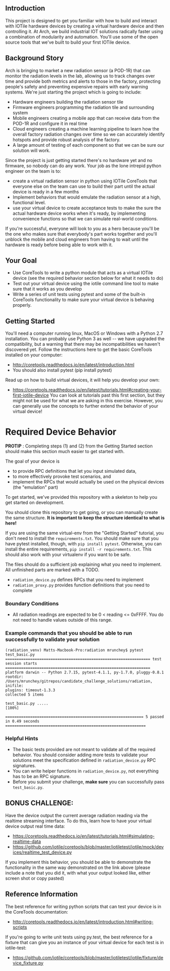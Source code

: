 ## Introduction
This project is designed to get you familiar with how to build and interact with IOTile hardware devices by creating a virtual hardware device and then controlling it. At Arch, we build industrial IOT solutions radically faster using a combination of modularity and automation. You'll use some of the open source tools that we've built to build your first IOTile device.


## Background Story
Arch is bringing to market a new radiation sensor (a POD-1R) that can monitor the radiation levels in the lab, allowing us to track changes over time and provide both metrics and alerts to those in the factory, protecting people's safety and preventing expensive repairs with early warning systems.
We're just starting the project which is going to include:

- Hardware engineers building the radiation sensor tile
- Firmware engineers programming the radiation tile and surrounding system
- Mobile engineers creating a mobile app that can receive data from the POD-1R and configure it in real time
- Cloud engineers creating a machine learning pipeline to learn how the overall factory radiation changes over time so we can accurately identify hotspots and provide robust analysis of the factory.
- A large amount of testing of each component so that we can be sure our solution will work.

Since the project is just getting started there's no hardware yet and no firmware, so nobody can do any work. Your job as the lone intrepid python engineer on the team is to:

- create a virtual radiation sensor in python using IOTile CoreTools that everyone else on the team can use to build their part until the actual device is ready in a few months
- Implement behaviors that would emulate the radiation sensor at a high, functional level.
- use your virtual device to create acceptance tests to make the sure the actual hardware device works when it's ready, by implementing convenience functions so that we can simulate real-world conditions.

If you're successful, everyone will look to you as a hero because you'll be the one who makes sure that everybody's part works together and you'll unblock the mobile and cloud engineers from having to wait until the hardware is ready before being able to work with it.

## Your Goal
- Use CoreTools to write a python module that acts as a virtual IOTile device (see the required behavior section below for what it needs to do)
- Test out your virtual device using the iotile command line tool to make sure that it works as you develop
- Write a series of unit tests using pytest and some of the built-in CoreTools functionality to make sure your virtual device is behaving properly.

## Getting Started
You'll need a computer running linux, MacOS or Windows with a Python 2.7 installation. You can probably use Python 3 as well -- we have upgraded the compatibility, but a warning that there may be incompatibilities we haven't discovered yet.
Follow the instructions here to get the basic CoreTools installed on your computer:
- http://coretools.readthedocs.io/en/latest/introduction.html
- You should also install pytest (pip install pytest)

Read up on how to build virtual devices, it will help you develop your own:
- https://coretools.readthedocs.io/en/latest/tutorials.html#creating-your-first-iotile-device
You can look at tutorials past this first section, but they might not be used for what we are asking in this exercise. However, you can generally use the concepts to further extend the behavior of your virtual device!

# Required Device Behavior
**PROTIP** : Completing steps (1) and (2) from the Getting Started section should make this section much easier to get started with.

The goal of your device is 
- to provide RPC definitions that let you input simulated data, 
- to more effectively provoke test scenarios, and 
- implement the RPCs that would actually be used on the physical devices (the "emulation" part)

To get started, we've provided this repository with a skeleton to help you get started on development.

You should clone this repository to get going, or you can manually create the same structure. **It is important to keep the structure identical to what is here!**

If you are using the same virtual-env from the "Getting Started" tutorial, you don't need to install the `requirements.txt`. You should make sure that you have pytest installed, though, with `pip install pytest`. Otherwise, you can install the entire requirements, `pip install -r requirements.txt`. This should also work with your virtualenv if you want to be safe.

The files should do a sufficient job explaining what you need to implement. All unfinished parts are marked with a TODO.
- `radiation_device.py` defines RPCs that you need to implement
- `radiation_proxy.py` provides function definitions that you need to complete

### Boundary Conditions
- All radiation readings are expected to be 0 < reading <= 0xFFFF. You do not need to handle values outside of this range.


### Example commands that you should be able to run successfully to validate your solution
```
(radiation_venv) Matts-Macbook-Pro:radiation mrunchey$ pytest test_basic.py 
================================================================ test session starts ================================================================
platform darwin -- Python 2.7.15, pytest-4.1.1, py-1.7.0, pluggy-0.8.1
rootdir: /Users/mrunchey/gitrepos/candidate_challenge_solutions/radiation, inifile:
plugins: timeout-1.3.3
collected 5 items                                                                                                                                   

test_basic.py .....                                                                                                                           [100%]

============================================================= 5 passed in 0.49 seconds ==============================================================
```

### Helpful Hints
- The basic tests provided are not meant to validate all of the required behavior. You should consider adding more tests to validate your solutions meet the specification defined in `radiation_device.py` RPC signatures.
- You can write helper functions in `radiation_device.py`, not everything has to be an RPC signature.
- Before you submit your challenge, **make sure** you can successfully pass `test_basic.py`.




## BONUS CHALLENGE: 
Have the device output the current average radiation reading via the realtime streaming interface. To do this, learn how to have your virtual device output real time data:
- https://coretools.readthedocs.io/en/latest/tutorials.html#simulating-realtime-data
- https://github.com/iotile/coretools/blob/master/iotiletest/iotile/mock/devices/realtime_test_device.py

If you implement this behavior, you should be able to demonstrate the functionality in the same way demonstrated on the link above (please include a note that you did it, with what your output looked like, either screen shot or copy pasted)



## Reference Information
The best reference for writing python scripts that can test your device is in the CoreTools documentation:
- http://coretools.readthedocs.io/en/latest/introduction.html#writing-scripts

If you're going to write unit tests using py.test, the best reference for a fixture that can give you an instance of your virtual device for each test is in iotile-test:
- https://github.com/iotile/coretools/blob/master/iotiletest/iotile/fixture/device_fixture.py


